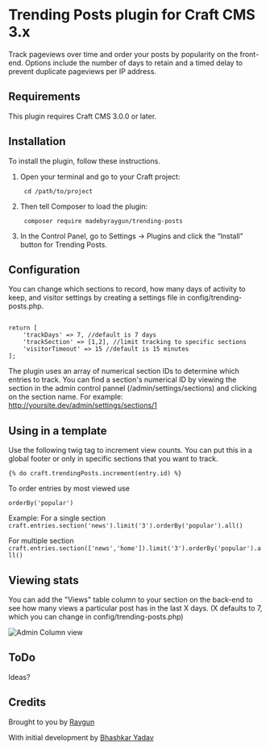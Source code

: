 # Trending Posts plugin for Craft CMS 3.x

Track pageviews over time and order your posts by popularity on the front-end. Options include the number of days to retain and a timed delay to prevent duplicate pageviews per IP address.

## Requirements

This plugin requires Craft CMS 3.0.0 or later.

## Installation

To install the plugin, follow these instructions.

1. Open your terminal and go to your Craft project:

        cd /path/to/project

2. Then tell Composer to load the plugin:

        composer require madebyraygun/trending-posts

3. In the Control Panel, go to Settings → Plugins and click the “Install” button for Trending Posts.

## Configuration

You can change which sections to record, how many days of activity to keep, and visitor settings by creating a settings file in config/trending-posts.php. 

```<?php

return [
    'trackDays' => 7, //default is 7 days
    'trackSection' => [1,2], //limit tracking to specific sections
    'visitorTimeout' => 15 //default is 15 minutes
];
```

The plugin uses an array of numerical section IDs to determine which entries to track. You can find a section's numerical ID by viewing the section in the admin control pannel (/admin/settings/sections) and clicking on the section name. For example: http://yoursite.dev/admin/settings/sections/1

## Using in a template

Use the following twig tag to increment view counts. You can put this in a global footer or only in specific sections that you want to track.

`{% do craft.trendingPosts.increment(entry.id) %}`

To order entries by most viewed use

`orderBy('popular')`

Example:
For a single section
`craft.entries.section('news').limit('3').orderBy('popular').all()`

For multiple section
`craft.entries.section(['news','home']).limit('3').orderBy('popular').all()`

## Viewing stats

You can add the "Views" table column to your section on the back-end to see how many views a particular post has in the last X days. (X defaults to 7, which you can change in config/trending-posts.php)

![Admin Column view](https://madebyraygun.com/media/trending-posts/admin-column.jpg)


## ToDo
Ideas?

## Credits

Brought to you by [Raygun](https://madebyraygun.com)

With initial development by [Bhashkar Yadav](http://sidd3.com)
